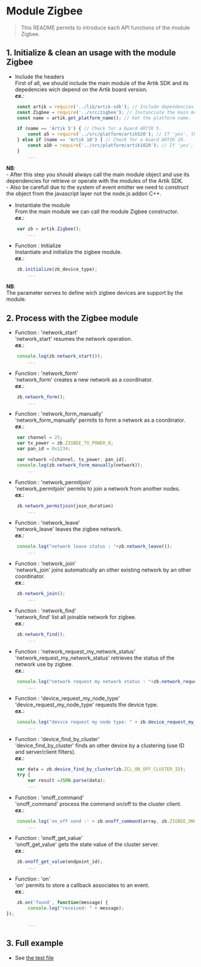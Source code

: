 # Module Zigbee
   > This README permits to introduce each API functions of the module Zigbee.

## 1. Initialize & clean an usage with the module  Zigbee
   * Include the headers  
   First of all, we should include the main module of the Artik SDK and its depedencies wich depend on the Artik board version.  
   **_ex\._**:  

```javascript
	const artik = require('../lib/artik-sdk'); // Include dependencies of the Artik SDK.  
    const Zigbee = require('../src/zigbee'); // Instanciate the main module object.  
	const name = artik.get_platform_name(); // Get the platform name.

	if (name == 'Artik 5') { // Check for a board ARTIK 5.
		const a5 = require('../src/platform/artik520'); // If 'yes', then instantiate the platform depedencies.
	} else if (name == 'Artik 10') { // Check for a board ARTIK 10.
		const a10 = require('../src/platform/artik1020'); // If 'yes', then instantiate the platform depedencies.
	}
		...
```
 __NB__:  
   \- After this step you should always call the main module object and use its dependencies for retrieve or operate with the modules of the Artik SDK.  
   \- Also be carefull due to the system of event emitter we need to construct the object from the javascript layer not the node.js addon C++.  
   
   * Instantiate the module  
   From the main module we can call the module Zigbee constructor.  
   **_ex\._**:  

```javascript
	var zb = artik.Zigbee();
		...
```

   * Function : Initialize  
   Instantiate and initialize the zigbee module.   
   **_ex\._**:  

```javascript
	zb.initialize(zb_device_type);
		...
```
 __NB__:  
   The parameter serves to define wich zigbee devices are support by the module.  
   

## 2. Process with the Zigbee module
   * Function : 'network_start'  
   'network_start' resumes the network operation.  
   **_ex\._**:  

```javascript
	console.log(zb.network_start());
		...
```

   * Function : 'network_form'  
   'network_form' creates a new network as a coordinator.  
   **_ex\._**:  

```javascript
	zb.network_form();
		...
```

   * Function : 'network_form_manually'  
   'network_form_manually' permits to form a network as a coordinator.  
   **_ex\._**:  

```javascript
	var channel = 25;  
	var tx_power = zb.ZIGBEE_TX_POWER_8;  
	var pan_id = 0x1234;  

	var network =[channel, tx_power, pan_id];
	console.log(zb.network_form_manually(network));
		...
```

   * Function : 'network_permitjoin'  
   'network_permitjoin' permits to join a network from another nodes.  
   **_ex\._**:  

```javascript
	zb.network_permitjoin(join_duration)
		...
```

   * Function : 'network_leave'  
   'network_leave' leaves the zigbee network.  
   **_ex\._**:  

```javascript
	console.log("network leave status : "+zb.network_leave());
		...
```

   * Function : 'network_join'  
   'network_join' joins automatically an other existing network by an other coordinator.  
   **_ex\._**:  

```javascript
	zb.network_join();
		...
```

   * Function : 'network_find'  
   'network_find' list all joinable network for zigbee.  
   **_ex\._**:  

```javascript
	zb.network_find();
		...
```

   * Function : 'network_request_my_network_status'  
   'network_request_my_network_status' retrieves the status of the network use by zigbee.  
   **_ex\._**:  

```javascript
	console.log("network request my network status : "+zb.network_request_my_network_status());
		...
```

   * Function : 'device_request_my_node_type'  
   'device_request_my_node_type' requests the device type.  
   **_ex\._**:  

```javascript
	console.log("device request my node type: " + zb.device_request_my_node_type());
		...
```

   * Function : 'device_find_by_cluster'  
   'device_find_by_cluster' finds an other device by a clustering (use ID and server/client filters).  
   **_ex\._**:  

```javascript
	var data = zb.device_find_by_cluster(zb.ZCL_ON_OFF_CLUSTER_ID);
	try {
		var result =JSON.parse(data);
		...
```

   * Function : 'onoff_command'  
   'onoff_command' process the command on/off to the cluster client.  
   **_ex\._**:  

```javascript
	console.log('on_off send :' + zb.onoff_command(array, zb.ZIGBEE_ONOFF_TOGGLE));
		...
```

   * Function : 'onoff_get_value'  
   'onoff_get_value' gets the state value of the cluster server.  
   **_ex\._**:  

```javascript
	zb.onoff_get_value(endpoint_id);
		...
```

   * Function : 'on'    
   'on' permits to store a callback associates to an event.  
   **_ex\._**:  

```javascript
	zb.on('found', function(message) {
        console.log("received: " + message);
});

		...
```

## 3. Full example

   * See [the test file](/test/zigbee-test.js)
